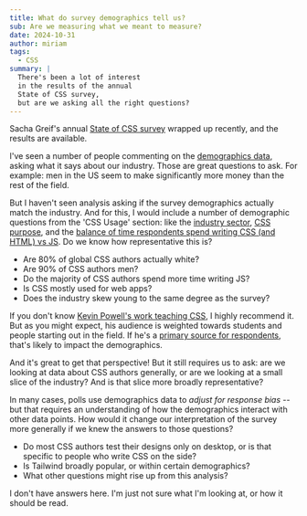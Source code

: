 ```yaml
---
title: What do survey demographics tell us?
sub: Are we measuring what we meant to measure?
date: 2024-10-31
author: miriam
tags:
  - CSS
summary: |
  There's been a lot of interest
  in the results of the annual
  State of CSS survey,
  but are we asking all the right questions?
---
```


Sacha Greif's annual
[State of CSS survey](https://2024.stateofcss.com/en-US/)
wrapped up recently,
and the results are available.

I've seen a number of people
commenting on the
[demographics data](https://2024.stateofcss.com/en-US/demographics/),
asking what it says about our industry.
Those are great questions to ask.
For example:
men in the US seem to make significantly more money
than the rest of the field.

But I haven't seen analysis asking
if the survey demographics actually match the industry.
And for this,
I would include a number of demographic questions
from the 'CSS Usage' section:
like the [industry sector](https://2024.stateofcss.com/en-US/usage/#industry_sector),
[CSS purpose](https://2024.stateofcss.com/en-US/usage/#usage_type),
and the
[balance of time respondents spend writing CSS (and HTML) vs JS](https://2024.stateofcss.com/en-US/usage/#css_js_balance).
Do we know how representative this is?

- Are 80% of global CSS authors actually white?
- Are 90% of CSS authors men?
- Do the majority of CSS authors spend more time writing JS?
- Is CSS mostly used for web apps?
- Does the industry skew young to the same degree as the survey?

If you don't know [Kevin Powell's work teaching CSS](https://www.kevinpowell.co/),
I highly recommend it.
But as you might expect,
his audience is weighted towards students
and people starting out in the field.
If he's a [primary source for respondents](https://2024.stateofcss.com/en-US/demographics/#source),
that's likely to impact the demographics.

And it's great to get that perspective!
But it still requires us to ask:
are we looking at data about CSS authors generally,
or are we looking at a small slice of the industry?
And is that slice more broadly representative?

In many cases,
polls use demographics data to
_adjust for response bias_ --
but that requires an understanding of how the demographics
interact with other data points.
How would it change our interpretation of the survey more generally
if we knew the answers to those questions?

- Do most CSS authors test their designs only on desktop,
  or is that specific to people who write CSS on the side?
- Is Tailwind broadly popular,
  or within certain demographics?
- What other questions might rise up from this analysis?

I don't have answers here.
I'm just not sure what I'm looking at,
or how it should be read.
